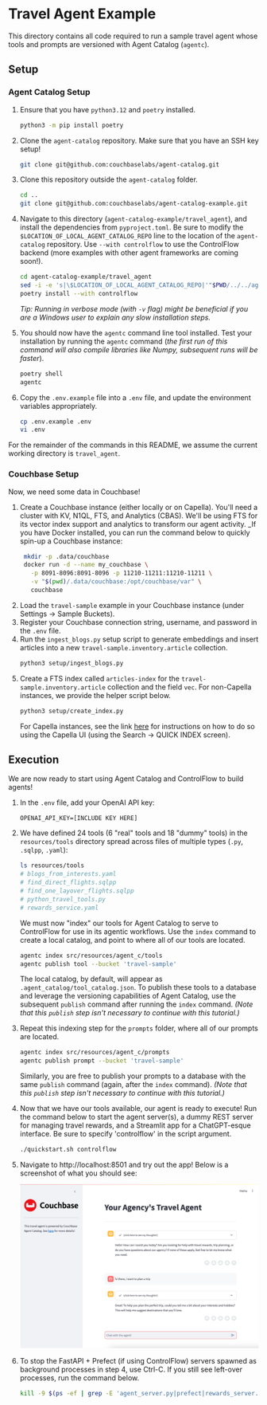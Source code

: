 # Travel Agent Example

This directory contains all code required to run a sample travel agent whose tools and prompts are versioned with
Agent Catalog (`agentc`).

## Setup

### Agent Catalog Setup

1. Ensure that you have `python3.12` and `poetry` installed.
   ```bash
   python3 -m pip install poetry
   ```

2. Clone the `agent-catalog` repository.
   Make sure that you have an SSH key setup!

   ```bash
   git clone git@github.com:couchbaselabs/agent-catalog.git
   ```

3. Clone this repository outside the `agent-catalog` folder.

   ```bash
   cd ..
   git clone git@github.com:couchbaselabs/agent-catalog-example.git
   ```

4. Navigate to this directory (`agent-catalog-example/travel_agent`), and install the dependencies from `pyproject.toml`.
   Be sure to modify the `$LOCATION_OF_LOCAL_AGENT_CATALOG_REPO` line to the location of the `agent-catalog` repository.
   Use `--with controlflow` to use the ControlFlow backend (more examples with other agent frameworks are coming soon!).

   ```bash
   cd agent-catalog-example/travel_agent
   sed -i -e 's|\$LOCATION_OF_LOCAL_AGENT_CATALOG_REPO|'"$PWD/../../agent-catalog"'|g' pyproject.toml
   poetry install --with controlflow
   ```

   _Tip: Running in verbose mode (with `-v` flag) might be beneficial if you are a Windows user to explain any slow
   installation steps._

5. You should now have the `agentc` command line tool installed.
   Test your installation by running the `agentc` command (_the first run of this command will also compile libraries
   like Numpy, subsequent runs will be faster_).

   ```bash
   poetry shell
   agentc
   ```

6. Copy the `.env.example` file into a `.env` file, and update the environment variables appropriately.

   ```bash
   cp .env.example .env
   vi .env
   ```

For the remainder of the commands in this README, we assume the current working directory is `travel_agent`.

### Couchbase Setup

Now, we need some data in Couchbase!

1. Create a Couchbase instance (either locally or on Capella).
   You'll need a cluster with KV, N1QL, FTS, and Analytics (CBAS).
   We'll be using FTS for its vector index support and analytics to transform our agent activity.
   _If you have Docker installed, you can run the command below to quickly spin-up a Couchbase instance:
   ```bash
    mkdir -p .data/couchbase
    docker run -d --name my_couchbase \
      -p 8091-8096:8091-8096 -p 11210-11211:11210-11211 \
      -v "$(pwd)/.data/couchbase:/opt/couchbase/var" \
      couchbase
   ```
2. Load the `travel-sample` example in your Couchbase instance (under Settings -> Sample Buckets).
3. Register your Couchbase connection string, username, and password in the `.env` file.
4. Run the `ingest_blogs.py` setup script to generate embeddings and insert articles into a new
   `travel-sample.inventory.article` collection.
   ```bash
   python3 setup/ingest_blogs.py
   ```
5. Create a FTS index called `articles-index` for the `travel-sample.inventory.article` collection and the field `vec`.
   For non-Capella instances, we provide the helper script below.
   ```bash
   python3 setup/create_index.py
   ```
   For Capella instances, see the link
   [here](https://docs.couchbase.com/cloud/vector-search/create-vector-search-index-ui.html) for instructions on how
   to do so using the Capella UI (using the Search -> QUICK INDEX screen).

## Execution

We are now ready to start using Agent Catalog and ControlFlow to build agents!

1. In the `.env` file, add your OpenAI API key:
   ```
   OPENAI_API_KEY=[INCLUDE KEY HERE]
   ```
2. We have defined 24 tools (6 "real" tools and 18 "dummy" tools) in the `resources/tools` directory spread across files
   of multiple types (`.py`, `.sqlpp`, `.yaml`):
   ```bash
   ls resources/tools
   # blogs_from_interests.yaml
   # find_direct_flights.sqlpp
   # find_one_layover_flights.sqlpp
   # python_travel_tools.py
   # rewards_service.yaml
   ```
   We must now "index" our tools for Agent Catalog to serve to ControlFlow for use in its agentic workflows.
   Use the `index` command to create a local catalog, and point to where all of our tools are located.
   ```bash
   agentc index src/resources/agent_c/tools
   agentc publish tool --bucket 'travel-sample'
   ```
   The local catalog, by default, will appear as `.agent_catalog/tool_catalog.json`.
   To publish these tools to a database and leverage the versioning capabilities of Agent Catalog, use the subsequent
   `publish` command after running the `index` command. _(Note that this `publish` step isn't necessary to continue with
   this tutorial.)_
3. Repeat this indexing step for the `prompts` folder, where all of our prompts are located.
   ```bash
   agentc index src/resources/agent_c/prompts
   agentc publish prompt --bucket 'travel-sample'
   ```
   Similarly, you are free to publish your prompts to a database with the same `publish` command (again, after
   the `index` command). _(Note that this `publish` step isn't necessary to continue with this tutorial.)_
4. Now that we have our tools available, our agent is ready to execute!
   Run the command below to start the agent server(s), a dummy REST server for managing travel rewards, and a
   Streamlit app for a ChatGPT-esque interface.
   Be sure to specify 'controlflow' in the script argument.
   ```bash
   ./quickstart.sh controlflow
   ```
5. Navigate to http://localhost:8501 and try out the app!
   Below is a screenshot of what you should see:

   ![Streamlit App Screenshot](src/resources/images/using-streamlit-app.png)

6. To stop the FastAPI + Prefect (if using ControlFlow) servers spawned as background processes in step 4, use Ctrl-C.
   If you still see left-over processes, run the command below.
   ```bash
   kill -9 $(ps -ef | grep -E 'agent_server.py|prefect|rewards_server.py|uvicorn' | grep -v 'grep' | awk '{print $2}')
   ```
